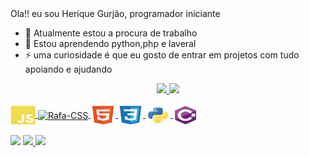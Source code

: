 <link rel="stylesheet" href="https://cdn.jsdelivr.net/gh/devicons/devicon@v2.14.0/devicon.min.css">
 Ola!! eu sou Herique Gurjão, programador iniciante

- 🔭 Atualmente estou a procura de trabalho
- 🌱 Estou aprendendo python,php e laveral
- ⚡ uma curiosidade é que eu gosto de entrar em projetos com tudo apoiando e ajudando

<div align="center">
  <a href="https://github.com/HenriqueGurjao">
  <img height="130cm"  src="https://github-readme-stats.vercel.app/api?username=HenriqueGurjao&show_icons=true&theme=radical&include_all_commits=true&count_private=true"/>
  <img height="130cm"  src="https://github-readme-stats.vercel.app/api/top-langs/?username=HenriqueGurjao&layout=compact&langs_count=7&theme=radical"/>
</div>
  
  <div style="display: inline_block"><br>
  <img align="center" alt="rique-Js" height="30" width="40" src="https://raw.githubusercontent.com/devicons/devicon/master/icons/javascript/javascript-plain.svg">
   <img align="center" alt="Rafa-CSS" height="30" width="40" src="https://cdn.jsdelivr.net/gh/devicons/devicon/icons/php/php-original.svg" >
  <img align="center" alt="rique-HTML" height="30" width="40" src="https://raw.githubusercontent.com/devicons/devicon/master/icons/html5/html5-original.svg">
  <img align="center" alt="rique-CSS" height="30" width="40" src="https://raw.githubusercontent.com/devicons/devicon/master/icons/css3/css3-original.svg">
  <img align="center" alt="rique-Python" height="30" width="40" src="https://raw.githubusercontent.com/devicons/devicon/master/icons/python/python-original.svg">
  <img align="center" alt="rique-Csharp" height="30" width="40" src="https://raw.githubusercontent.com/devicons/devicon/master/icons/csharp/csharp-original.svg">

</div><br>
  
 
  
  <div> 
  <a href="https://www.instagram.com/henrique_gfarias/" target="_blank"><img src="https://img.shields.io/badge/-Instagram-%23E4405F?style=for-the-badge&logo=instagram&logoColor=white" target="_blank"></a>
  <a href = "mailto:henrique.gurjao49@gmail.com"><img src="https://img.shields.io/badge/-Gmail-%23333?style=for-the-badge&logo=gmail&logoColor=white" target="_blank">
  </a>
    <a href="https://www.linkedin.com/in/henrique-gurjao-bb795419b/" target="_blank"><img src="https://img.shields.io/badge/-LinkedIn-%230077B5?style=for-the-badge&logo=linkedin&logoColor=white" target="_blank"></a> 
   
</div>
